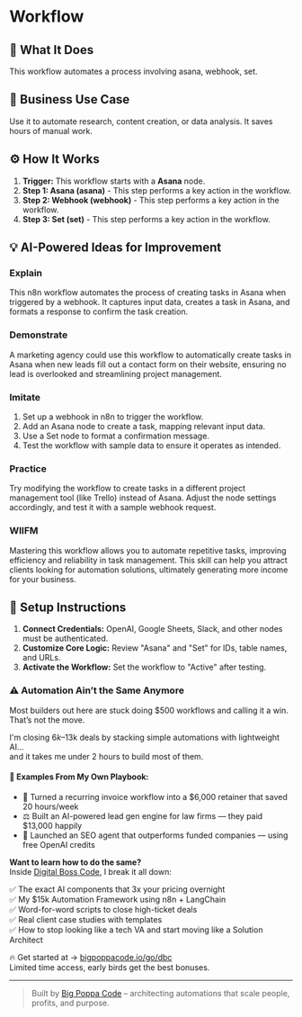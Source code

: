 # Workflow

## 🚀 What It Does
This workflow automates a process involving asana, webhook, set.

## 💼 Business Use Case
Use it to automate research, content creation, or data analysis. It saves hours of manual work.

## ⚙️ How It Works
1.  **Trigger:** This workflow starts with a **Asana** node.
2. **Step 1: Asana (asana)** - This step performs a key action in the workflow.
3. **Step 2: Webhook (webhook)** - This step performs a key action in the workflow.
4. **Step 3: Set (set)** - This step performs a key action in the workflow.

## 💡 AI-Powered Ideas for Improvement
### Explain
This n8n workflow automates the process of creating tasks in Asana when triggered by a webhook. It captures input data, creates a task in Asana, and formats a response to confirm the task creation.

### Demonstrate
A marketing agency could use this workflow to automatically create tasks in Asana when new leads fill out a contact form on their website, ensuring no lead is overlooked and streamlining project management.

### Imitate
1. Set up a webhook in n8n to trigger the workflow.
2. Add an Asana node to create a task, mapping relevant input data.
3. Use a Set node to format a confirmation message.
4. Test the workflow with sample data to ensure it operates as intended.

### Practice
Try modifying the workflow to create tasks in a different project management tool (like Trello) instead of Asana. Adjust the node settings accordingly, and test it with a sample webhook request.

### WIIFM
Mastering this workflow allows you to automate repetitive tasks, improving efficiency and reliability in task management. This skill can help you attract clients looking for automation solutions, ultimately generating more income for your business.

## 🔧 Setup Instructions
1. **Connect Credentials:** OpenAI, Google Sheets, Slack, and other nodes must be authenticated.
2. **Customize Core Logic:** Review "Asana" and "Set" for IDs, table names, and URLs.
3. **Activate the Workflow:** Set the workflow to "Active" after testing.

### ⚠️ Automation Ain’t the Same Anymore

Most builders out here are stuck doing $500 workflows and calling it a win.  
That’s not the move.  

I'm closing $6k–$13k deals by stacking simple automations with lightweight AI...  
and it takes me under 2 hours to build most of them.

#### 🧠 Examples From My Own Playbook:
- 🔁 Turned a recurring invoice workflow into a $6,000 retainer that saved 20 hours/week  
- ⚖️ Built an AI-powered lead gen engine for law firms — they paid $13,000 happily  
- 🚀 Launched an SEO agent that outperforms funded companies — using free OpenAI credits  

**Want to learn how to do the same?**  
Inside [Digital Boss Code](https://bigpoppacode.io/go/dbc), I break it all down:

✅ The exact AI components that 3x your pricing overnight  
✅ My $15k Automation Framework using n8n + LangChain  
✅ Word-for-word scripts to close high-ticket deals  
✅ Real client case studies with templates  
✅ How to stop looking like a tech VA and start moving like a Solution Architect  

🔥 Get started at → [bigpoppacode.io/go/dbc](https://bigpoppacode.io/go/dbc)  
Limited time access, early birds get the best bonuses.

---
> Built by [Big Poppa Code](https://bigpoppacode.io) – architecting automations that scale people, profits, and purpose.
